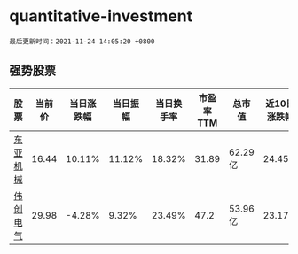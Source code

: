 # quantitative-investment

`最后更新时间：2021-11-24 14:05:20 +0800`

## 强势股票

|股票|当前价|当日涨跌幅|当日振幅|当日换手率|市盈率TTM|总市值|近10日涨跌幅|
|----|----|----|----|----|----|----|----|
|[东亚机械](https://xueqiu.com/S/SZ301028)|16.44|10.11%|11.12%|18.32%|31.89|62.29亿|24.45%|
|[伟创电气](https://xueqiu.com/S/SH688698)|29.98|-4.28%|9.32%|23.49%|47.2|53.96亿|23.17%|
